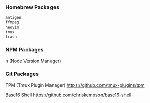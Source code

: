 ### Homebrew Packages

```sh
antigen
ffmpeg
neovim
tmux
trash
```

### NPM Packages

n (Node Version Manager)

### Git Packages

TPM (Tmux Plugin Manager)
https://github.com/tmux-plugins/tpm

Base16 Shell
https://github.com/chriskempson/base16-shell
